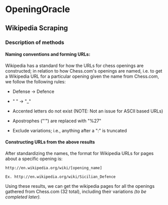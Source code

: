 # OpeningOracle

## Wikipedia Scraping 

### Description of methods

#### Naming conventions and forming URLs: 

Wikipedia has a standard for how the URLs for chess openings are constructed; in relation to how Chess.com's openings are named, i.e. to get a Wikipedia URL for a particular opening given the name from Chess.com, we follow the following rules: 

- Defense -> Defence 

- " " -> "_"

- Accented letters do not exist (NOTE: Not an issue for ASCII based URLs)

- Apostrophes ("'") are replaced with "%27"

- Exclude variations; i.e., anything after a ":" is truncated

#### Constructing URLs from the above results

After standardizing the names, the format for Wikipedia URLs for pages about a specific opening is: 

    http://en.wikipedia.org/wiki/[opening_name]

    Ex. http://en.wikipedia.org/wiki/Sicilian_Defence

Using these results, we can get the wikipedia pages for all the openings gathered from Chess.com (32 total), including their variations *(to be completed later).*